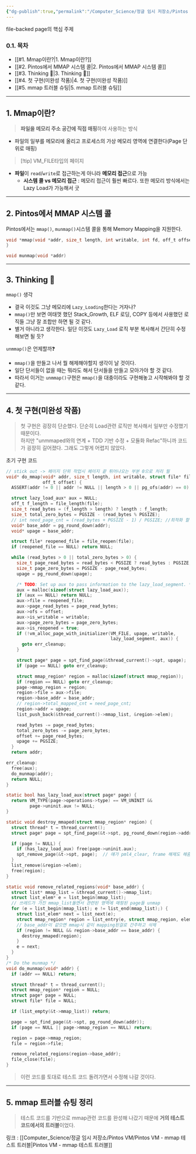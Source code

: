 ```yaml
---
{"dg-publish":true,"permalink":"/Computer_Science/정글 임시 저장소/Pintos VM/Pintos VM - Memory Mapped Files 개념 정리/","noteIcon":"","created":"2025-10-13T19:30:31.780+09:00","updated":"2025-10-15T16:23:17.638+09:00"}
---
```





file-backed page의 핵심 주제
### 0.1.  목차
- [[#1.  Mmap이란?|1.  Mmap이란?]]
- [[#2.  Pintos에서 MMAP 시스템 콜|2.  Pintos에서 MMAP 시스템 콜]]
- [[#3.  Thinking 🤔|3.  Thinking 🤔]]
- [[#4.  첫 구현(미완성 작품)|4.  첫 구현(미완성 작품)]]
- [[#5.  mmap 트러블 슈팅|5.  mmap 트러블 슈팅]]

---
## 1.  Mmap이란?

> **파일을 메모리 주소 공간에 직접 매핑**하여 사용하는 방식 

- 파일의 일부를 메모리에 올리고 프로세스의 가상 메모리 영역에 연결한다(Page 단위로 매핑)
>[!tip] VM_FILE타입의 페이지
- **파일**이 `read`/`write`로 접근하는게 아니라 **메모리 접근**으로 가능 
	- **시스템 콜 vs 메모리 접근** : 메모리 접근이 훨씬 빠르다. 또한 메모리 방식에서는 Lazy Load가 가능해서 굿 


---
## 2.  Pintos에서 MMAP 시스템 콜 
Pintos에서는 `mmap()`, `munmap()`시스템 콜을 통해 Memory Mapping을 지원한다.

```C
void *mmap(void *addr, size_t length, int writable, int fd, off_t offset) {
}
```
```C
void munmap(void *addr) 
```


---
## 3.  Thinking 🤔
`mmap()` 생각 
- 결국 이것도 그냥 메모리에 `Lazy_Loading`한다는 거자나?
- `mmap()`만 보면 여태껏 했던 Stack_Growth, ELF 로딩, COPY 등에서 사용했던 로직들 그냥 잘 조합만 하면 될 것 같다.
- 별거 아니라고 생각한다. 일단 이것도 `Lazy_Load` 로직 부분 복사해서 간단히 수정해보면 될 듯?

`unmmap()`은 언제할까❓
- `mmap()`을 만들고 나서 뭘 해제해야할지 생각이 날 것이다. 
- 일단 단서들이 없을 때는 뭐라도 해서 단서들을 만들고 모아가야 할 것 같다. 
- 따라서 이거는 `unmmap()`구현은 `mmap()`을 대충이라도 구현해놓고 시작해봐야 할 것 같다.

---
## 4.  첫 구현(미완성 작품) 

> 첫 구현은 굉장히 단순했다. 단순히 Load관련 로직만 복사해서 일부만 수정했기 때문이다.<br>
> 하지만 "unmmaped와의 연계 + TDD 기반 수정 + 모듈화 Refac"하니까 코드가 굉장히 길어졌다. 그래도 그렇게 어렵지 않았다.

초기 구현 코드
```c
// stick out -> 페이지 단위 작업시 페이지 끝 튀어나오는 부분 0으로 처리 필
void* do_mmap(void* addr, size_t length, int writable, struct file* file,
              off_t offset) {
  ASSERT(addr != 0 || addr != NULL || length > 0 || pg_ofs(addr) == 0);

  struct lazy_load_aux* aux = NULL;
  off_t f_length = file_length(file);
  size_t read_bytes = (f_length > length) ? length : f_length;
  size_t total_zero_bytes = PGSIZE - (read_bytes % PGSIZE);
  // int need_page_cnt = (read_bytes + PGSIZE - 1) / PGSIZE; //최적화 할 때 쓸거
  void* base_addr = pg_round_down(addr);
  void* upage = base_addr;

  struct file* reopened_file = file_reopen(file);
  if (reopened_file == NULL) return NULL;

  while (read_bytes > 0 || total_zero_bytes > 0) {
    size_t page_read_bytes = read_bytes < PGSIZE ? read_bytes : PGSIZE;
    size_t page_zero_bytes = PGSIZE - page_read_bytes;
    upage = pg_round_down(upage);

    /* TODO: Set up aux to pass information to the lazy_load_segment. */
    aux = malloc(sizeof(struct lazy_load_aux));
    if (aux == NULL) return NULL;
    aux->file = reopened_file;
    aux->page_read_bytes = page_read_bytes;
    aux->ofs = offset;
    aux->is_writable = writable;
    aux->page_zero_bytes = page_zero_bytes;
    aux->is_reopened = true;
    if (!vm_alloc_page_with_initializer(VM_FILE, upage, writable,
                                        lazy_load_segment, aux)) {
      goto err_cleanup;
    }

    struct page* page = spt_find_page(&thread_current()->spt, upage);
    if (page == NULL) goto err_cleanup;

    struct mmap_region* region = malloc(sizeof(struct mmap_region));
    if (region == NULL) goto err_cleanup;
    page->mmap_region = region;
    region->file = aux->file;
    region->base_addr = base_addr;
    // region->total_mapped_cnt = need_page_cnt;
    region->addr = upage;
    list_push_back(&thread_current()->mmap_list, &region->elem);

    read_bytes -= page_read_bytes;
    total_zero_bytes -= page_zero_bytes;
    offset += page_read_bytes;
    upage += PGSIZE;
  }
  return addr;

err_cleanup:
  free(aux);
  do_munmap(addr);
  return NULL;
}

static bool has_lazy_load_aux(struct page* page) {
  return VM_TYPE(page->operations->type) == VM_UNINIT &&
         page->uninit.aux != NULL;
}

static void destroy_mmaped(struct mmap_region* region) {
  struct thread* t = thread_current();
  struct page* page = spt_find_page(&t->spt, pg_round_down(region->addr));

  if (page != NULL) {
    if (has_lazy_load_aux) free(page->uninit.aux);
    spt_remove_page(&t->spt, page);  // 얘가 pml4_clear, frame 해제도 해줌
  }
  list_remove(&region->elem);
  free(region);
}

static void remove_related_regions(void* base_addr) {
  struct list* mmap_list = &thread_current()->mmap_list;
  struct list_elem* e = list_begin(mmap_list);
  // 쓰레드가 가진 mmap_list돌면서 관련된 영역에 매핑된 page들 unmap
  for (e = list_begin(mmap_list); e != list_end(mmap_list);) {
    struct list_elem* next = list_next(e);
    struct mmap_region* region = list_entry(e, struct mmap_region, elem);
    // base_addr이 같으면 mmap시 같이 mapping된걸로 간주하고 삭제
    if (region != NULL && region->base_addr == base_addr) {
      destroy_mmaped(region);
    }
    e = next;
  }
}
/* Do the munmap */
void do_munmap(void* addr) {
  if (addr == NULL) return;

  struct thread* t = thread_current();
  struct mmap_region* region = NULL;
  struct page* page = NULL;
  struct file* file = NULL;

  if (list_empty(&t->mmap_list)) return;

  page = spt_find_page(&t->spt, pg_round_down(addr));
  if (page == NULL || page->mmap_region == NULL) return;

  region = page->mmap_region;
  file = region->file;

  remove_related_regions(region->base_addr);
  file_close(file);
}
```

> 이런 코드를 토대로 테스트 코드 돌려가면서 수정해 나갈 것이다.

---
## 5.  mmap 트러블 슈팅 정리 
> 테스트 코드를 기반으로 mmap관련 코드를 완성해 나갔기 때문에 **거의 테스트 코드에서의 트러블**이었다.

링크 : [[Computer_Science/정글 임시 저장소/Pintos VM/Pintos VM - mmap 테스트 트러블\|Pintos VM - mmap 테스트 트러블]]


